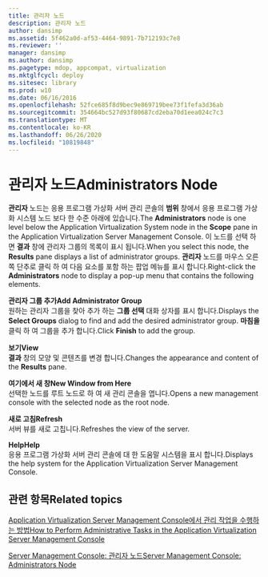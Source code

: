 ```yaml
---
title: 관리자 노드
description: 관리자 노드
author: dansimp
ms.assetid: 5f462a0d-af53-4464-9891-7b712193c7e8
ms.reviewer: ''
manager: dansimp
ms.author: dansimp
ms.pagetype: mdop, appcompat, virtualization
ms.mktglfcycl: deploy
ms.sitesec: library
ms.prod: w10
ms.date: 06/16/2016
ms.openlocfilehash: 52fce685f8d9bec9e869719bee73f1fefa3d36ab
ms.sourcegitcommit: 354664bc527d93f80687cd2eba70d1eea024c7c3
ms.translationtype: MT
ms.contentlocale: ko-KR
ms.lasthandoff: 06/26/2020
ms.locfileid: "10819848"
---
```

# <span data-ttu-id="e9296-103">관리자 노드</span><span class="sxs-lookup"><span data-stu-id="e9296-103">Administrators Node</span></span>


<span data-ttu-id="e9296-104">**관리자** 노드는 응용 프로그램 가상화 서버 관리 콘솔의 **범위** 창에서 응용 프로그램 가상화 시스템 노드 보다 한 수준 아래에 있습니다.</span><span class="sxs-lookup"><span data-stu-id="e9296-104">The **Administrators** node is one level below the Application Virtualization System node in the **Scope** pane in the Application Virtualization Server Management Console.</span></span> <span data-ttu-id="e9296-105">이 노드를 선택 하면 **결과** 창에 관리자 그룹의 목록이 표시 됩니다.</span><span class="sxs-lookup"><span data-stu-id="e9296-105">When you select this node, the **Results** pane displays a list of administrator groups.</span></span> <span data-ttu-id="e9296-106">**관리자** 노드를 마우스 오른쪽 단추로 클릭 하 여 다음 요소를 포함 하는 팝업 메뉴를 표시 합니다.</span><span class="sxs-lookup"><span data-stu-id="e9296-106">Right-click the **Administrators** node to display a pop-up menu that contains the following elements.</span></span>

<a href="" id="add-administrator-group"></a>**<span data-ttu-id="e9296-107">관리자 그룹 추가</span><span class="sxs-lookup"><span data-stu-id="e9296-107">Add Administrator Group</span></span>**  
<span data-ttu-id="e9296-108">원하는 관리자 그룹을 찾아 추가 하는 **그룹 선택** 대화 상자를 표시 합니다.</span><span class="sxs-lookup"><span data-stu-id="e9296-108">Displays the **Select Groups** dialog to find and add the desired administrator group.</span></span> <span data-ttu-id="e9296-109">**마침을** 클릭 하 여 그룹을 추가 합니다.</span><span class="sxs-lookup"><span data-stu-id="e9296-109">Click **Finish** to add the group.</span></span>

<a href="" id="view"></a>**<span data-ttu-id="e9296-110">보기</span><span class="sxs-lookup"><span data-stu-id="e9296-110">View</span></span>**  
<span data-ttu-id="e9296-111">**결과** 창의 모양 및 콘텐츠를 변경 합니다.</span><span class="sxs-lookup"><span data-stu-id="e9296-111">Changes the appearance and content of the **Results** pane.</span></span>

<a href="" id="new-window-from-here"></a>**<span data-ttu-id="e9296-112">여기에서 새 창</span><span class="sxs-lookup"><span data-stu-id="e9296-112">New Window from Here</span></span>**  
<span data-ttu-id="e9296-113">선택한 노드를 루트 노드로 하 여 새 관리 콘솔을 엽니다.</span><span class="sxs-lookup"><span data-stu-id="e9296-113">Opens a new management console with the selected node as the root node.</span></span>

<a href="" id="refresh"></a>**<span data-ttu-id="e9296-114">새로 고침</span><span class="sxs-lookup"><span data-stu-id="e9296-114">Refresh</span></span>**  
<span data-ttu-id="e9296-115">서버 뷰를 새로 고칩니다.</span><span class="sxs-lookup"><span data-stu-id="e9296-115">Refreshes the view of the server.</span></span>

<a href="" id="help"></a>**<span data-ttu-id="e9296-116">Help</span><span class="sxs-lookup"><span data-stu-id="e9296-116">Help</span></span>**  
<span data-ttu-id="e9296-117">응용 프로그램 가상화 서버 관리 콘솔에 대 한 도움말 시스템을 표시 합니다.</span><span class="sxs-lookup"><span data-stu-id="e9296-117">Displays the help system for the Application Virtualization Server Management Console.</span></span>

## <span data-ttu-id="e9296-118">관련 항목</span><span class="sxs-lookup"><span data-stu-id="e9296-118">Related topics</span></span>


[<span data-ttu-id="e9296-119">Application Virtualization Server Management Console에서 관리 작업을 수행하는 방법</span><span class="sxs-lookup"><span data-stu-id="e9296-119">How to Perform Administrative Tasks in the Application Virtualization Server Management Console</span></span>](how-to-perform-administrative-tasks-in-the-application-virtualization-server-management-console.md)

[<span data-ttu-id="e9296-120">Server Management Console: 관리자 노드</span><span class="sxs-lookup"><span data-stu-id="e9296-120">Server Management Console: Administrators Node</span></span>](server-management-console-administrators-node.md)

 

 





